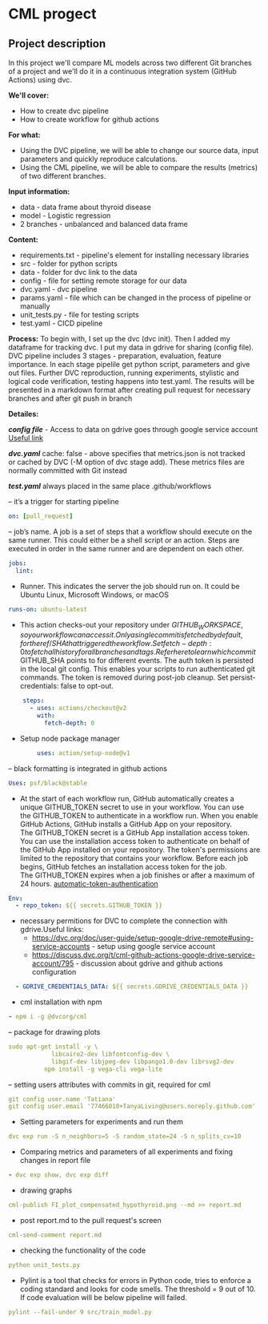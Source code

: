 CML progect
===========
Project description
-------------------
In this project we'll compare ML models across two different Git branches of a project and we'll do it in a continuous integration system (GitHub Actions) using dvc.

**We'll cover:**
- How to create dvc pipeline
- How to create workflow for github actions

**For what:**
- Using the DVC pipeline, we will be able to change our source data, input parameters and quickly reproduce calculations.
- Using the CML pipeline, we will be able to compare the results (metrics) of two different branches.

**Input information:**
- data - data frame about thyroid disease
- model - Logistic regression
- 2 branches - unbalanced and balanced data frame

**Content:**
- requirements.txt - pipeline's element for installing necessary libraries
- src - folder for python scripts
- data - folder for dvc link to the data
- config - file for setting remote storage for our data
- dvc.yaml - dvc pipeline
- params.yaml - file which can be changed in the process of pipeline or manually
- unit_tests.py - file for testing scripts
- test.yaml - CICD pipeline

**Process:**
To begin with, I set up the dvc (dvc init). Then I added my dataframe for tracking dvc. I put my data in gdrive for sharing (config file).
DVC pipeline includes 3 stages - preparation, evaluation, feature importance. In each stage pipelile get python script, parameters and give out files.
Further DVC reproduction, running experiments, stylistic and logical code verification, testing happens into test.yaml. The results will be presented in a markdown format after creating pull request for necessary branches and after git push in branch

**Detailes:**

**_config file_** - Access to data on gdrive goes through google service account
                    [Useful link](https://dvc.org/doc/user-guide/setup-google-drive-remote)

**_dvc.yaml_**
cache: false - above specifies that metrics.json is not tracked or cached by DVC (-M option of dvc stage add). These metrics files are normally committed with Git instead

**_test.yaml_**
always placed in the same place .github/workflows

– it’s a trigger for starting pipeline
```yaml
on: [pull_request]
```
– job’s name. A job is a set of steps that a workflow should execute on the same runner. This could either be a shell script or an action. Steps are executed in order in the same runner and are dependent on each other.

```yaml
jobs:
  lint:
```
- Runner. This indicates the server the job should run on. It could be Ubuntu Linux, Microsoft Windows, or macOS
```yaml
runs-on: ubuntu-latest
```
- This action checks-out your repository under $GITHUB_WORKSPACE, so your workflow can access it.
                            Only a single commit is fetched by default, for the ref/SHA that triggered the workflow. Set fetch-depth: 0 to fetch all history for all branches and tags. Refer here to learn which commit $GITHUB_SHA points to for different events.
                          The auth token is persisted in the local git config. This enables your scripts to run authenticated git commands. The token is removed during post-job cleanup. Set persist-credentials: false to opt-out.
```yaml
    steps:
      - uses: actions/checkout@v2
        with:
          fetch-depth: 0
  ```
- Setup node package manager
```yaml
        uses: action/setup-node@v1
```

– black formatting is integrated in github actions
```yaml
Uses: psf/black@stable 
```

- At the start of each workflow run, GitHub automatically creates a unique GITHUB_TOKEN secret to use in your workflow. 
You can use the GITHUB_TOKEN to authenticate in a workflow run.
When you enable GitHub Actions, GitHub installs a GitHub App on your repository. 
The GITHUB_TOKEN secret is a GitHub App installation access token. 
You can use the installation access token to authenticate on behalf of the GitHub App installed on your repository. 
The token's permissions are limited to the repository that contains your workflow. 
Before each job begins, GitHub fetches an installation access token for the job. 
The GITHUB_TOKEN expires when a job finishes or after a maximum of 24 hours.
[automatic-token-authentication](https://docs.github.com/en/actions/security-guides/automatic-token-authentication)

```yaml
Env:
  - repo_token: ${{ secrets.GITHUB_TOKEN }} 
```

- necessary permitions for DVC to complete the connection with gdrive.Useful links:
  - https://dvc.org/doc/user-guide/setup-google-drive-remote#using-service-accounts - setup using google service account
  - https://discuss.dvc.org/t/cml-github-actions-google-drive-service-account/795 - discussion about gdrive and github actions configuration
```yaml
  - GDRIVE_CREDENTIALS_DATA: ${{ secrets.GDRIVE_CREDENTIALS_DATA }} 
```

- cml installation with npm
```yaml
- npm i -g @dvcorg/cml 
```
– package for drawing plots
```yaml
sudo apt-get install -y \
            libcairo2-dev libfontconfig-dev \
            libgif-dev libjpeg-dev libpango1.0-dev librsvg2-dev
          npm install -g vega-cli vega-lite 
 ```    
  – setting users attributes with commits in git, required for cml
```yaml
git config user.name 'Tatiana'
git config user.email '77466010+TanyaLiving@users.noreply.github.com'
```
 - Setting parameters for experiments and run them         
```yaml
dvc exp run -S n_neighbors=5 -S random_state=24 -S n_splits_cv=10
```
- Comparing metrics and parameters of all experiments and fixing changes in report file
```yaml
- dvc exp show, dvc exp diff 
```
- drawing graphs
```yaml
cml-publish FI_plot_compensated_hypothyroid.png --md >> report.md
```
- post report.md to the pull request's screen 
```yaml
cml-send-comment report.md
```
- checking the functionality of the code
```yaml
python unit_tests.py
```
- Pylint is a tool that checks for errors in Python code, tries to enforce a coding standard and looks for code smells. The threshold = 9 out of 10. If code evaluation will be below pipeline will failed.
```yaml
pylint --fail-under 9 src/train_model.py 
```

